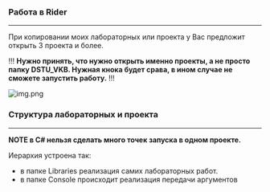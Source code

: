 ﻿### Работа в Rider

---

При копировании моих лабораторных или проекта у Вас предложит открыть
3 проекта и более. 

!!! **Нужно принять, что нужно открыть именно проекты, а не просто папку DSTU_VKB. 
Нужная кнока будет срава, в ином случае не сможете запустить работу.** !!!

![img.png](img.png)



### Структура лабораторных и проекта

---

**NOTE в C# нельзя сделать много точек запуска в одном проекте.**

Иерархия устроена так:
- в папке Libraries реализация самих лабораторных работ. 
- в папке Console происходит реализация передачи аргументов 
